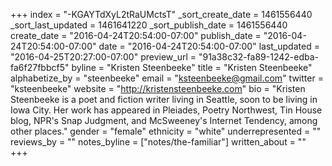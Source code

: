 +++
index = "-KGAYTdXyL2tRaUMctsT"
_sort_create_date = 1461556440
_sort_last_updated = 1461641220
_sort_publish_date = 1461556440
create_date = "2016-04-24T20:54:00-07:00"
publish_date = "2016-04-24T20:54:00-07:00"
date = "2016-04-24T20:54:00-07:00"
last_updated = "2016-04-25T20:27:00-07:00"
preview_url = "91a38c32-fa89-1242-edba-fa6f27fbbcf5"
byline = "Kristen Steenbeeke"
title = "Kristen Steenbeeke"
alphabetize_by = "steenbeeke"
email = "ksteenbeeke@gmail.com"
twitter = "ksteenbeeke"
website = "http://kristensteenbeeke.com"
bio = "Kristen Steenbeeke is a poet and fiction writer living in Seattle, soon to be living in Iowa City. Her work has appeared in Pleiades, Poetry Northwest, Tin House blog, NPR's Snap Judgment, and McSweeney's Internet Tendency, among other places."
gender = "female"
ethnicity = "white"
underrepresented = ""
reviews_by = ""
notes_byline = ["notes/the-familiar"]
written_about = ""
+++

